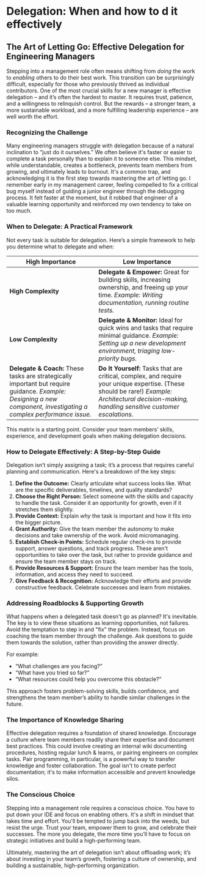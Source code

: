 # Delegation: When and how to d it effectively

## The Art of Letting Go: Effective Delegation for Engineering Managers

Stepping into a management role often means shifting from *doing* the work to *enabling* others to do their best work. This transition can be surprisingly difficult, especially for those who previously thrived as individual contributors. One of the most crucial skills for a new manager is effective delegation – and it’s often the hardest to master. It requires trust, patience, and a willingness to relinquish control. But the rewards – a stronger team, a more sustainable workload, and a more fulfilling leadership experience – are well worth the effort.

### Recognizing the Challenge

Many engineering managers struggle with delegation because of a natural inclination to “just do it ourselves.” We often believe it's faster or easier to complete a task personally than to explain it to someone else. This mindset, while understandable, creates a bottleneck, prevents team members from growing, and ultimately leads to burnout. It's a common trap, and acknowledging it is the first step towards mastering the art of letting go. I remember early in my management career, feeling compelled to fix a critical bug myself instead of guiding a junior engineer through the debugging process. It felt faster at the moment, but it robbed that engineer of a valuable learning opportunity and reinforced my own tendency to take on too much.

### When to Delegate: A Practical Framework

Not every task is suitable for delegation. Here’s a simple framework to help you determine what to delegate and when:

| **High Importance** | **Low Importance** |
|---|---|
| **High Complexity** | **Delegate & Empower:**  Great for building skills, increasing ownership, and freeing up your time. *Example: Writing documentation, running routine tests.* |
| **Low Complexity** | **Delegate & Monitor:** Ideal for quick wins and tasks that require minimal guidance. *Example:  Setting up a new development environment, triaging low-priority bugs.* |
| **Delegate & Coach:** These tasks are strategically important but require guidance. *Example:  Designing a new component, investigating a complex performance issue.* | **Do It Yourself:**  Tasks that are critical, complex, and require your unique expertise. (These should be rare!) *Example: Architectural decision-making, handling sensitive customer escalations.* 

This matrix is a starting point. Consider your team members’ skills, experience, and development goals when making delegation decisions.

### How to Delegate Effectively: A Step-by-Step Guide

Delegation isn’t simply assigning a task; it’s a process that requires careful planning and communication. Here's a breakdown of the key steps:

1. **Define the Outcome:** Clearly articulate what success looks like. What are the specific deliverables, timelines, and quality standards?
2. **Choose the Right Person:** Select someone with the skills and capacity to handle the task. Consider it an opportunity for growth, even if it stretches them slightly.
3. **Provide Context:** Explain *why* the task is important and how it fits into the bigger picture.
4. **Grant Authority:** Give the team member the autonomy to make decisions and take ownership of the work. Avoid micromanaging.
5. **Establish Check-in Points:** Schedule regular check-ins to provide support, answer questions, and track progress. These aren't opportunities to take over the task, but rather to provide guidance and ensure the team member stays on track.
6. **Provide Resources & Support:**  Ensure the team member has the tools, information, and access they need to succeed.
7. **Give Feedback & Recognition:** Acknowledge their efforts and provide constructive feedback. Celebrate successes and learn from mistakes.

### Addressing Roadblocks & Supporting Growth

What happens when a delegated task doesn't go as planned? It's inevitable. The key is to view these situations as learning opportunities, not failures. Avoid the temptation to step in and "fix" the problem. Instead, focus on coaching the team member through the challenge. Ask questions to guide them towards the solution, rather than providing the answer directly. 

For example:

* “What challenges are you facing?”
* “What have you tried so far?”
* “What resources could help you overcome this obstacle?”

This approach fosters problem-solving skills, builds confidence, and strengthens the team member’s ability to handle similar challenges in the future.

### The Importance of Knowledge Sharing

Effective delegation requires a foundation of shared knowledge. Encourage a culture where team members readily share their expertise and document best practices. This could involve creating an internal wiki documenting procedures, hosting regular lunch & learns, or pairing engineers on complex tasks. Pair programming, in particular, is a powerful way to transfer knowledge and foster collaboration. The goal isn't to create perfect documentation; it's to make information accessible and prevent knowledge silos. 

### The Conscious Choice

Stepping into a management role requires a conscious choice. You have to put down your IDE and focus on enabling others. It's a shift in mindset that takes time and effort. You'll be tempted to jump back into the weeds, but resist the urge. Trust your team, empower them to grow, and celebrate their successes. The more you delegate, the more time you’ll have to focus on strategic initiatives and build a high-performing team.

Ultimately, mastering the art of delegation isn’t about offloading work; it’s about investing in your team’s growth, fostering a culture of ownership, and building a sustainable, high-performing organization.